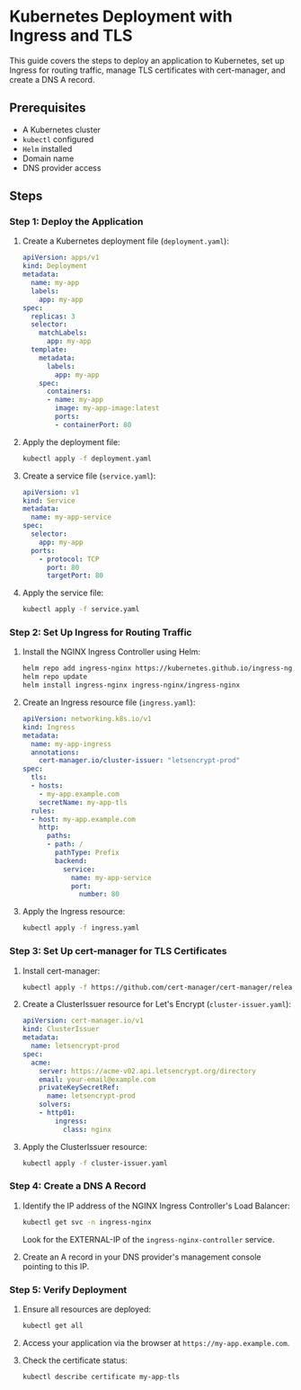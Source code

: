 # Kubernetes Deployment with Ingress and TLS

This guide covers the steps to deploy an application to Kubernetes, set up Ingress for routing traffic, manage TLS certificates with cert-manager, and create a DNS A record.

## Prerequisites
- A Kubernetes cluster
- `kubectl` configured
- `Helm` installed
- Domain name
- DNS provider access

## Steps

### Step 1: Deploy the Application

1. Create a Kubernetes deployment file (`deployment.yaml`):

    ```yaml
    apiVersion: apps/v1
    kind: Deployment
    metadata:
      name: my-app
      labels:
        app: my-app
    spec:
      replicas: 3
      selector:
        matchLabels:
          app: my-app
      template:
        metadata:
          labels:
            app: my-app
        spec:
          containers:
          - name: my-app
            image: my-app-image:latest
            ports:
            - containerPort: 80
    ```

2. Apply the deployment file:

    ```sh
    kubectl apply -f deployment.yaml
    ```

3. Create a service file (`service.yaml`):

    ```yaml
    apiVersion: v1
    kind: Service
    metadata:
      name: my-app-service
    spec:
      selector:
        app: my-app
      ports:
        - protocol: TCP
          port: 80
          targetPort: 80
    ```

4. Apply the service file:

    ```sh
    kubectl apply -f service.yaml
    ```

### Step 2: Set Up Ingress for Routing Traffic

1. Install the NGINX Ingress Controller using Helm:

    ```sh
    helm repo add ingress-nginx https://kubernetes.github.io/ingress-nginx
    helm repo update
    helm install ingress-nginx ingress-nginx/ingress-nginx
    ```

2. Create an Ingress resource file (`ingress.yaml`):

    ```yaml
    apiVersion: networking.k8s.io/v1
    kind: Ingress
    metadata:
      name: my-app-ingress
      annotations:
        cert-manager.io/cluster-issuer: "letsencrypt-prod"
    spec:
      tls:
      - hosts:
        - my-app.example.com
        secretName: my-app-tls
      rules:
      - host: my-app.example.com
        http:
          paths:
          - path: /
            pathType: Prefix
            backend:
              service:
                name: my-app-service
                port:
                  number: 80
    ```

3. Apply the Ingress resource:

    ```sh
    kubectl apply -f ingress.yaml
    ```

### Step 3: Set Up cert-manager for TLS Certificates

1. Install cert-manager:

    ```sh
    kubectl apply -f https://github.com/cert-manager/cert-manager/releases/download/v1.14.5/cert-manager.yaml
    ```

2. Create a ClusterIssuer resource for Let's Encrypt (`cluster-issuer.yaml`):

    ```yaml
    apiVersion: cert-manager.io/v1
    kind: ClusterIssuer
    metadata:
      name: letsencrypt-prod
    spec:
      acme:
        server: https://acme-v02.api.letsencrypt.org/directory
        email: your-email@example.com
        privateKeySecretRef:
          name: letsencrypt-prod
        solvers:
        - http01:
            ingress:
              class: nginx
    ```

3. Apply the ClusterIssuer resource:

    ```sh
    kubectl apply -f cluster-issuer.yaml
    ```

### Step 4: Create a DNS A Record

1. Identify the IP address of the NGINX Ingress Controller's Load Balancer:

    ```sh
    kubectl get svc -n ingress-nginx
    ```

    Look for the EXTERNAL-IP of the `ingress-nginx-controller` service.

2. Create an A record in your DNS provider's management console pointing to this IP. 

### Step 5: Verify Deployment

1. Ensure all resources are deployed:

    ```sh
    kubectl get all
    ```

2. Access your application via the browser at `https://my-app.example.com`.

3. Check the certificate status:

    ```sh
    kubectl describe certificate my-app-tls
    ```






